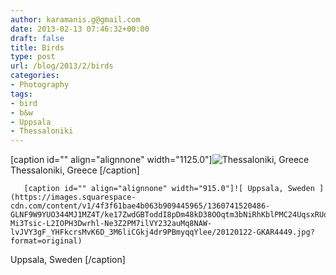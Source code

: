 ```yaml
---
author: karamanis.g@gmail.com
date: 2013-02-13 07:46:32+00:00
draft: false
title: Birds
type: post
url: /blog/2013/2/birds
categories:
- Photography
tags:
- bird
- b&w
- Uppsala
- Thessaloniki
---
```


[caption id="" align="alignnone" width="1125.0"]![ Thessaloniki, Greece ](https://images.squarespace-cdn.com/content/v1/4f3f61bae4b063b909445965/1360741508636-RDN8ZLVATOSYF1BD5KF0/ke17ZwdGBToddI8pDm48kLSERMgCVymnItqhne5EfYV7gQa3H78H3Y0txjaiv_0fDoOvxcdMmMKkDsyUqMSsMWxHk725yiiHCCLfrh8O1z5QHyNOqBUUEtDDsRWrJLTmMCg6RGY8TrcVSOIk4QoDPnvjthEs8TAhVmYN7i_-QaEW7L_Q40KNxq4S2FLq3V0y/20120112-IMG_2678.jpg?format=original)
 Thessaloniki, Greece [/caption] 
  


  
       [caption id="" align="alignnone" width="915.0"]![ Uppsala, Sweden ](https://images.squarespace-cdn.com/content/v1/4f3f61bae4b063b909445965/1360741520486-GLNF9W9YUO344MJ1MZ4T/ke17ZwdGBToddI8pDm48kD38OOqtm3bNiRhKblPMC24UqsxRUqqbr1mOJYKfIPR7LoDQ9mXPOjoJoqy81S2I8PaoYXhp6HxIwZIk7-Mi3Tsic-L2IOPH3Dwrhl-Ne3Z2PM7ilVY232auMq8NAW-lvJVY3gF_YHFkcrsMvK6D_3M6liCGkj4dr9PBmyqqYlee/20120122-GKAR4449.jpg?format=original)
 Uppsala, Sweden [/caption]
